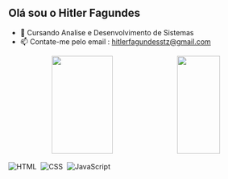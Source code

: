 ## Olá sou o Hitler Fagundes

- 🔭 Cursando Analise e Desenvolvimento de Sistemas
- 📫 Contate-me pelo email : hitlerfagundesstz@gmail.com


<div align="center">  
  <img width="49%" height="195px" src="https://github-readme-stats.vercel.app/api?username=HFagundes&show_icons=true&count_private=true&hide_border=true&title_color=87CEFA&icon_color=4B0082&text_color=4B00820&bg_color=0d1117"/>
  <img width="41%" height="195px" src="https://github-readme-stats.vercel.app/api/top-langs/?username=HFagundes&layout=compact&hide_border=true&title_color=87CEFA&text_color=4B0082&bg_color=0d1117" />
</div>

![HTML](https://img.shields.io/badge/HTML5-0D1117?style=for-the-badge&logo=html5&logoColor=E34F26)&nbsp;
![CSS](https://img.shields.io/badge/-CSS-0D1117?style=for-the-badge&logo=CSS3&logoColor=1572B6&labelColor=0D1117)&nbsp;
![JavaScript](https://img.shields.io/badge/-JavaScript-0D1117?style=for-the-badge&logo=javascript&labelColor=0D1117)&nbsp;
